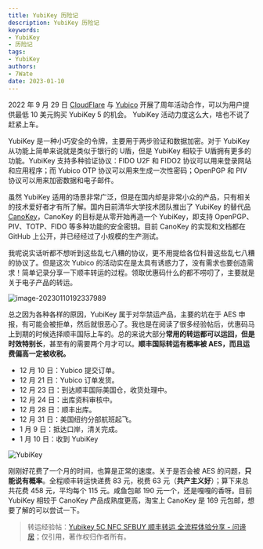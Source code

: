 ```yaml
---
title: YubiKey 历险记
description: YubiKey 历险记
keywords:
- YubiKey 
- 历险记
tags: 
- YubiKey
authors:
- 7Wate
date: 2023-01-10
---
```


2022 年 9 月 29 日 [CloudFlare](https://www.cloudflare.com/) 与 [Yubico](https://www.yubico.com/) 开展了周年活动合作，可以为用户提供最低 10 美元购买 YubiKey 5 的机会。 YubiKey 活动力度这么大，啥也不说了赶紧上车。

YubiKey 是一种小巧安全的令牌，主要用于两步验证和数据加密。对于 YubiKey 从功能上简单来说就是类似于银行的 U盾，但是 YubiKey 相较于 U盾拥有更多的功能。YubiKey 支持多种验证协议：FIDO U2F 和 FIDO2 协议可以用来登录网站和应用程序；而 Yubico OTP 协议可以用来生成一次性密码；OpenPGP 和 PIV 协议可以用来加密数据和电子邮件。

虽然 YubiKey 适用的场景非常广泛，但是在国内却是非常小众的产品，只有相关的技术爱好者才有所了解。国内目前清华大学技术团队推出了 YubiKey 的替代品 [CanoKey](https://www.canokeys.org/)，CanoKey 的目标是从零开始再造一个 YubiKey，即支持 OpenPGP、PIV、TOTP、FIDO 等多种功能的安全密钥。目前 CanoKey 的实现和文档都在 GitHub 上公开，并已经经过了小规模的生产测试。

我呢说实话听都不想听到这些乱七八糟的协议，更不用提给各位科普这些乱七八糟的协议了。但是这次 Yubico 的活动实在是太具有诱惑力了，没有需求也要创造需求！简单记录分享一下顺丰转运的过程。领取优惠码什么的都不唠叨了，主要就是关于电子产品的转运。

![image-20230110192337989](https://static.7wate.com/img/2023/01/10/d2dea801aec94.png)

总之因为各种各样的原因，YubiKey 属于对华禁运产品，主要的坑在于 AES 申报，有可能会被拒单，然后就很恶心了。我也是在阅读了很多经验帖后，优惠码马上到期的时候选择顺丰国际上车的。总的来说大部分**常用的转运都可以运回，但是时效特别长**，甚至有的需要两个月才可以。**顺丰国际转运有概率被 AES，而且运费偏高一定被收税。**

- 12 月 10 日：Yubico 提交订单。
- 12 月 21 日：Yubico 订单发货。
- 12 月 23 日：到达顺丰国际美国仓，收货处理中。
- 12 月 24 日：出库资料审核中。
- 12 月 28 日：顺丰出库。
- 12 月 31 日：美国纽约分部航班起飞。
- 1 月 9 日：抵达口岸，清关完成。
- 1 月 10 日：收到 YubiKey 

![YubiKey](https://static.7wate.com/img/2023/01/11/b79cf671c52ae.jpg)

刚刚好花费了一个月的时间，也算是正常的速度。关于是否会被 AES 的问题，**只能说有概率**。全程顺丰转运快递费 83 元，税费 63 元（**共产主义好**）；算下来总共花费 458 元，平均每个 115 元。咸鱼包邮 190 元一个，还是嘎嘎的香呀。目前 YubiKey 相较于 CanoKey 产品成熟度更高，淘宝上 CanoKey 是 169 元包邮，想要了解的可以尝试一下。

> 转运经验帖：[Yubikey 5C NFC SFBUY 顺丰转运 全流程体验分享 - 问谛居](https://www.wd-ljt.com/post/1106/938.html)；仅引用，著作权归作者所有。

